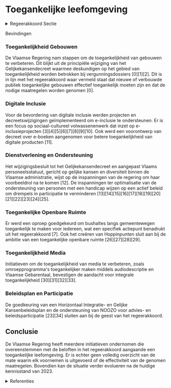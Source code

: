 # Toegankelijke leefomgeving

<details>
        <summary>Regeerakkoord Sectie </summary>
        <p>3.2.4 Toegankelijke leefomgeving Een integraal toegankelijke leefomgeving is de sleutel tot een maatschappij waarin iedereen gelijke kansen heeft. We kiezen voor een inclusieve maatschappij, met oog voor de fysieke en digitale administratieve toeganke-lijkheid voor alle burgers en met gespeciali-seerde dienstverlening op maat voor mensen met een handicap of chronische aandoening. Het gaat daarbij dus niet alleen om personen met een handicap, maar ook oudere mensen, mensen met een tijdelijke handicap of ouders met een kinderwagen. De Vlaamse overheid zet zelf de toon door vanuit de verschillende beleidsdomeinen gerichte, coherente ambities voorop te stellen en integrale toegankelijk-heid, niet in het minst van personen met een handicap, als absolute kwaliteitsvoorwaarde in te schrijven binnen het beleid. Zo wordt het een automatisme binnen de werking van alle Vlaamse beleidsdomeinen. We vervullen als overheid hierbij een voorbeeldrol door onze dienstverlening, zowel fysiek als digitaal, integraal toegankelijk te maken en te ontdoen van drempels die participatie in de weg staan. Ook gemeenten stimuleren we om een integraal toegankelijkheidsbeleid te voeren. Inter is hierbij de partner om dit mee te realiseren. Op basis van de lopende evalu-atie bekijken we of en hoe we de werking van Inter kunnen optimaliseren. We gaan ook na hoe er beter gegarandeerd kan worden dat nieuwe of verbouwde publiek toegankelijke gebouwen effectief toegankelijk zijn en nemen de nodige maatregelen. </p>
        </details> 

Bevindingen

### Toegankelijkheid Gebouwen

De Vlaamse Regering nam stappen om de toegankelijkheid van gebouwen te verbeteren. Dit blijkt uit de principiële wijziging van het Gelijkekansendecreet waarmee deskundigen op het gebied van toegankelijkheid worden betrokken bij vergunningsdossiers \[0\]\[1\]\[2\]. Dit is in lijn met het regeerakkoord waar vermeld staat dat nieuwe of verbouwde publiek toegankelijke gebouwen effectief toegankelijk moeten zijn en dat de nodige maatregelen worden genomen \[0\].

### Digitale Inclusie

Voor de bevordering van digitale inclusie werden projecten en decreetswijzigingen geïmplementeerd om e-inclusie te ondersteunen. Er is een focus op sociaal-cultureel volwassenenwerk dat inzet op e-inclusieprojecten \[3\]\[4\]\[5\]\[6\]\[7\]\[8\]\[9\]\[10\]. Ook werd een voorontwerp van decreet over e-boeken aangenomen voor betere toegankelijkheid van digitale producten \[11\].

### Dienstverlening en Ondersteuning

Het wijzigingsbesluit tot het Gelijkekansendecreet en aangepast Vlaams personeelsstatuut, gericht op gelijke kansen en diversiteit binnen de Vlaamse administratie, wijst op de inspanningen van de regering om haar voorbeeldrol na te komen \[12\]. De inspanningen ter optimalisatie van de ondersteuning van personen met een handicap wijzen op een actief beleid om drempels in participatie te verminderen \[13\]\[14\]\[15\]\[16\]\[17\]\[18\]\[19\]\[20\]\[21\]\[22\]\[23\]\[24\]\[25\].

### Toegankelijke Openbare Ruimte

Er werd een oproep goedgekeurd om bushaltes langs gemeentewegen toegankelijk te maken voor iedereen, wat een specifiek actiepunt benadrukt uit het regeerakkoord \[7\]. Ook het creëren van Hoppinpunten sluit aan bij de ambitie van een toegankelijke openbare ruimte \[26\]\[27\]\[28\]\[29\].

### Toegankelijkheid Media

Initiatieven om de toegankelijkheid van media te verbeteren, zoals omroepprogramma's toegankelijker maken middels audiodescriptie en Vlaamse Gebarentaal, bevestigen de aandacht voor integrale toegankelijkheid \[30\]\[31\]\[32\]\[33\].

### Beleidsplan en Participatie

De goedkeuring van een Horizontaal Integratie- en Gelijke Kansenbeleidsplan en de ondersteuning van NOOZO voor advies- en beleidsparticipatie \[23\]\[34\] sluiten aan bij de geest van het regeerakkoord.

## Conclusie

De Vlaamse Regering heeft meerdere initiatieven ondernomen die overeenstemmen met de beloften in het regeerakkoord aangaande een toegankelijke leefomgeving. Er is echter geen volledig overzicht van de mate waarin elk voornemen is uitgevoerd of de effectiviteit van de genomen maatregelen. Bovendien kan de situatie verder evolueren na de huidige kennisstand van 2023.

<details>
        <summary> Referenties</summary>
        
**[\[0\]](https://beslissingenvlaamseregering.vlaanderen.be/?search=Wijziging%20Gelijkekansendecreet%20rond%20vier%20thema%27s%3A%20antidiscriminatiebeleid%2C%20horizontaal%20gelijkekansenbeleid%2C%20erkenning%20partnerorganisaties%20en%20toegankelijkheid%20gebouwen&dateOption=select&startDate=2023-10-06T08%3A00%3A00Z&endDate=2023-10-06T08%3A00%3A00Z)** : **(2023-10-06)** Wijziging Gelijkekansendecreet rond vier thema's: antidiscriminatiebeleid, horizontaal gelijkekansenbeleid, erkenning partnerorganisaties en toegankelijkheid gebouwen 

**[\[1\]](https://beslissingenvlaamseregering.vlaanderen.be/?search=Wijziging%20gelijkekansendecreet%20rond%20vier%20thema%27s%3A%20antidiscriminatiebeleid%2C%20horizontaal%20gelijkekansenbeleid%2C%20erkenning%20partnerorganisaties%20en%20toegankelijkheid%20gebouwen&dateOption=select&startDate=2023-06-23T08%3A00%3A00Z&endDate=2023-06-23T08%3A00%3A00Z)** : **(2023-06-23)** Wijziging gelijkekansendecreet rond vier thema's: antidiscriminatiebeleid, horizontaal gelijkekansenbeleid, erkenning partnerorganisaties en toegankelijkheid gebouwen 

**[\[2\]](https://beslissingenvlaamseregering.vlaanderen.be/?search=Wijziging%20Gelijkekansendecreet%20rond%20vier%20thema%27s%3A%20antidiscriminatiebeleid%2C%20horizontaal%20gelijkekansenbeleid%2C%20erkenning%20partnerorganisaties%20en%20toegankelijkheid%20gebouwen&dateOption=select&startDate=2023-12-15T09%3A00%3A00Z&endDate=2023-12-15T09%3A00%3A00Z)** : **(2023-12-15)** Wijziging Gelijkekansendecreet rond vier thema's: antidiscriminatiebeleid, horizontaal gelijkekansenbeleid, erkenning partnerorganisaties en toegankelijkheid gebouwen 

**[\[3\]](https://beslissingenvlaamseregering.vlaanderen.be/?search=Vastleggen%20maatschappelijke%20uitdagingen%20in%20het%20kader%20van%20projectsubsidies%20sociaal-cultureel%20volwassenenwerk&dateOption=select&startDate=2022-01-21T09%3A00%3A00Z&endDate=2022-01-21T09%3A00%3A00Z)** : **(2022-01-21)** Vastleggen maatschappelijke uitdagingen in het kader van projectsubsidies sociaal-cultureel volwassenenwerk 

**[\[4\]](https://beslissingenvlaamseregering.vlaanderen.be/?search=Maatschappelijke%20uitdagingen%20projectsubsidies%20sociaal-cultureel%20volwassenenwerk%3A%20e-inclusie&dateOption=select&startDate=2021-01-22T09%3A00%3A00Z&endDate=2021-01-22T09%3A00%3A00Z)** : **(2021-01-22)** Maatschappelijke uitdagingen projectsubsidies sociaal-cultureel volwassenenwerk: e-inclusie 

**[\[5\]](https://beslissingenvlaamseregering.vlaanderen.be/?search=Plan%20Vlaamse%20Veerkracht%3A%20Project%20%27Digibanken%3A%20verkleinen%20van%20de%20ongelijke%20digitale%20kloof%20%28e-inclusie%29%27&dateOption=select&startDate=2021-04-02T08%3A00%3A00Z&endDate=2021-04-02T08%3A00%3A00Z)** : **(2021-04-02)** Plan Vlaamse Veerkracht: Project 'Digibanken: verkleinen van de ongelijke digitale kloof (e-inclusie)' 

**[\[6\]](https://beslissingenvlaamseregering.vlaanderen.be/?search=Plan%20Vlaamse%20Veerkracht%3A%20toewijzing%20middelen%20%27Iedereen%20Digitaal%27&dateOption=select&startDate=2021-07-16T06%3A00%3A00Z&endDate=2021-07-16T06%3A00%3A00Z)** : **(2021-07-16)** Plan Vlaamse Veerkracht: toewijzing middelen 'Iedereen Digitaal' 

**[\[7\]](https://beslissingenvlaamseregering.vlaanderen.be/?search=Projectoproep%20%E2%80%98Masterplan%20Toegankelijke%20haltes%E2%80%99&dateOption=select&startDate=2021-04-02T08%3A00%3A00Z&endDate=2021-04-02T08%3A00%3A00Z)** : **(2021-04-02)** Projectoproep ‘Masterplan Toegankelijke haltes’ 

**[\[8\]](https://beslissingenvlaamseregering.vlaanderen.be/?search=Plan%20Vlaamse%20Veerkracht%3A%20voorwaarden%20subsidie%20gemeenten%20en%20steden%20voor%20uitrol%20e-inclusiebeleid&dateOption=select&startDate=2022-07-15T08%3A00%3A00Z&endDate=2022-07-15T08%3A00%3A00Z)** : **(2022-07-15)** Plan Vlaamse Veerkracht: voorwaarden subsidie gemeenten en steden voor uitrol e-inclusiebeleid 

**[\[9\]](https://beslissingenvlaamseregering.vlaanderen.be/?search=Subsidie%20projectplan%20digitale%20inclusie&dateOption=select&startDate=2023-09-29T08%3A00%3A00Z&endDate=2023-09-29T08%3A00%3A00Z)** : **(2023-09-29)** Subsidie projectplan digitale inclusie 

**[\[10\]](https://beslissingenvlaamseregering.vlaanderen.be/?search=Plan%20Vlaamse%20Veerkracht%3A%20Omgevingsloket%20-%20digitalisering%20inzageloket%20en%20omgevingscheck&dateOption=select&startDate=2021-04-23T08%3A00%3A00Z&endDate=2021-04-23T08%3A00%3A00Z)** : **(2021-04-23)** Plan Vlaamse Veerkracht: Omgevingsloket - digitalisering inzageloket en omgevingscheck 

**[\[11\]](https://beslissingenvlaamseregering.vlaanderen.be/?search=Voorontwerp%20van%20decreet%20over%20e-boeken%20en%20bijbehorende%20software&dateOption=select&startDate=2023-07-07T09%3A00%3A00Z&endDate=2023-07-07T09%3A00%3A00Z)** : **(2023-07-07)** Voorontwerp van decreet over e-boeken en bijbehorende software 

**[\[12\]](https://beslissingenvlaamseregering.vlaanderen.be/?search=Bevordering%20en%20ondersteuning%20Gelijkekansen-%20en%20diversiteitsbeleid%20in%20de%20Vlaamse%20administratie%3A%20wijzigingsbesluit&dateOption=select&startDate=2023-12-22T09%3A00%3A00Z&endDate=2023-12-22T09%3A00%3A00Z)** : **(2023-12-22)** Bevordering en ondersteuning Gelijkekansen- en diversiteitsbeleid in de Vlaamse administratie: wijzigingsbesluit 

**[\[13\]](https://beslissingenvlaamseregering.vlaanderen.be/?search=Ondersteuning%20van%20personen%20met%20een%20handicap%3A%20optimalisaties&dateOption=select&startDate=2020-04-24T08%3A00%3A00Z&endDate=2020-04-24T08%3A00%3A00Z)** : **(2020-04-24)** Ondersteuning van personen met een handicap: optimalisaties 

**[\[14\]](https://beslissingenvlaamseregering.vlaanderen.be/?search=Ondersteuning%20van%20personen%20met%20een%20handicap%3A%20optimalisaties&dateOption=select&startDate=2020-02-21T09%3A00%3A00Z&endDate=2020-02-21T09%3A00%3A00Z)** : **(2020-02-21)** Ondersteuning van personen met een handicap: optimalisaties 

**[\[15\]](https://beslissingenvlaamseregering.vlaanderen.be/?search=Ondersteuning%20personen%20met%20een%20handicap%3A%20definitieve%20regelgevende%20verankering%20van%20de%20Vlaamse%20toeleidingscommissie&dateOption=select&startDate=2023-07-14T08%3A00%3A00Z&endDate=2023-07-14T08%3A00%3A00Z)** : **(2023-07-14)** Ondersteuning personen met een handicap: definitieve regelgevende verankering van de Vlaamse toeleidingscommissie 

**[\[16\]](https://beslissingenvlaamseregering.vlaanderen.be/?search=Sector%20personen%20met%20een%20handicap%3A%20uitvoering%20Zesde%20Vlaams%20Intersectoraal%20Akkoord%20%28VIA6%29&dateOption=select&startDate=2022-11-25T11%3A00%3A00Z&endDate=2022-11-25T11%3A00%3A00Z)** : **(2022-11-25)** Sector personen met een handicap: uitvoering Zesde Vlaams Intersectoraal Akkoord (VIA6) 

**[\[17\]](https://beslissingenvlaamseregering.vlaanderen.be/?search=Sector%20personen%20met%20een%20handicap%3A%20uitvoering%20Zesde%20Vlaams%20Intersectoraal%20Akkoord%20%28VIA6%29&dateOption=select&startDate=2022-05-06T08%3A00%3A00Z&endDate=2022-05-06T08%3A00%3A00Z)** : **(2022-05-06)** Sector personen met een handicap: uitvoering Zesde Vlaams Intersectoraal Akkoord (VIA6) 

**[\[18\]](https://beslissingenvlaamseregering.vlaanderen.be/?search=Subsidie%20academische%20werkplaats%20de-institutionalisering%20%27Ruimte%20voor%20handicap%27&dateOption=select&startDate=2022-03-18T09%3A00%3A00Z&endDate=2022-03-18T09%3A00%3A00Z)** : **(2022-03-18)** Subsidie academische werkplaats de-institutionalisering 'Ruimte voor handicap' 

**[\[19\]](https://beslissingenvlaamseregering.vlaanderen.be/?search=Experiment%20voor%20de%20gedeeltelijke%20terbeschikkingstelling%20van%20budgetten%20voor%20niet-rechtstreeks%20toegankelijke%20zorg%20en%20ondersteuning%20aan%20personen%20met%20een%20handicap%20in%20prioriteitengroep%20twee&dateOption=select&startDate=2022-09-16T08%3A00%3A00Z&endDate=2022-09-16T08%3A00%3A00Z)** : **(2022-09-16)** Experiment voor de gedeeltelijke terbeschikkingstelling van budgetten voor niet-rechtstreeks toegankelijke zorg en ondersteuning aan personen met een handicap in prioriteitengroep twee 

**[\[20\]](https://beslissingenvlaamseregering.vlaanderen.be/?search=Verlenging%20openbare%20dienstverplichting%20voor%20het%20vervoer%20van%20personen%20met%20een%20handicap%20of%20een%20ernstig%20beperkte%20mobiliteit&dateOption=select&startDate=2019-12-20T09%3A00%3A00Z&endDate=2019-12-20T09%3A00%3A00Z)** : **(2019-12-20)** Verlenging openbare dienstverplichting voor het vervoer van personen met een handicap of een ernstig beperkte mobiliteit 

**[\[21\]](https://beslissingenvlaamseregering.vlaanderen.be/?search=Besluit%20besteding%20persoonsvolgend%20budget%3A%20wegwerken%20onduidelijkheden%20en%20inconsistenties&dateOption=select&startDate=2023-12-15T09%3A00%3A00Z&endDate=2023-12-15T09%3A00%3A00Z)** : **(2023-12-15)** Besluit besteding persoonsvolgend budget: wegwerken onduidelijkheden en inconsistenties 

**[\[22\]](https://beslissingenvlaamseregering.vlaanderen.be/?search=Individuele%20materi%C3%ABle%20bijstand%20voor%20de%20sociale%20integratie%20van%20personen%20met%20een%20handicap%3A%20wijzigingsbesluit&dateOption=select&startDate=2023-01-20T09%3A00%3A00Z&endDate=2023-01-20T09%3A00%3A00Z)** : **(2023-01-20)** Individuele materiële bijstand voor de sociale integratie van personen met een handicap: wijzigingsbesluit 

**[\[23\]](https://beslissingenvlaamseregering.vlaanderen.be/?search=Horizontaal%20Integratie-%20en%20Gelijke%20Kansenbeleidsplan%202020-2024%3A%20herverdelingsbesluit&dateOption=select&startDate=2020-10-23T08%3A00%3A00Z&endDate=2020-10-23T08%3A00%3A00Z)** : **(2020-10-23)** Horizontaal Integratie- en Gelijke Kansenbeleidsplan 2020-2024: herverdelingsbesluit 

**[\[24\]](https://beslissingenvlaamseregering.vlaanderen.be/?search=Ondersteuning%20personen%20met%20een%20handicap%3A%20aanpassing%20besluiten&dateOption=select&startDate=2020-01-24T09%3A00%3A00Z&endDate=2020-01-24T09%3A00%3A00Z)** : **(2020-01-24)** Ondersteuning personen met een handicap: aanpassing besluiten 

**[\[25\]](https://beslissingenvlaamseregering.vlaanderen.be/?search=Schriftelijke%20vraag%20van%2026%20september%202022%20van%20Maurits%20Vande%20Reyde%2C%20gesteld%20aan%20alle%20Vlaamse%20ministers%2C%20betreffende%20%E2%80%9CWebsites%20en%20apps%20Vlaamse%20overheid%20%E2%80%93%20Toegankelijkheid%E2%80%9D&dateOption=select&startDate=2022-10-07T08%3A00%3A00Z&endDate=2022-10-07T08%3A00%3A00Z)** : **(2022-10-07)** Schriftelijke vraag van 26 september 2022 van Maurits Vande Reyde, gesteld aan alle Vlaamse ministers, betreffende “Websites en apps Vlaamse overheid – Toegankelijkheid” 

**[\[26\]](https://beslissingenvlaamseregering.vlaanderen.be/?search=Implementatiekader%20hoppinpunten%20of%20mobiliteitsknooppunten&dateOption=select&startDate=2021-07-16T06%3A00%3A00Z&endDate=2021-07-16T06%3A00%3A00Z)** : **(2021-07-16)** Implementatiekader hoppinpunten of mobiliteitsknooppunten 

**[\[27\]](https://beslissingenvlaamseregering.vlaanderen.be/?search=Implementatiekader%20hoppinpunten%20of%20mobiliteitsknooppunten&dateOption=select&startDate=2021-11-19T09%3A00%3A00Z&endDate=2021-11-19T09%3A00%3A00Z)** : **(2021-11-19)** Implementatiekader hoppinpunten of mobiliteitsknooppunten 

**[\[28\]](https://beslissingenvlaamseregering.vlaanderen.be/?search=Pilootfase%20mogelijkheden%20rechtstreeks%20toegankelijke%20hulp%3A%20wijzigingsbesluit&dateOption=select&startDate=2022-07-15T08%3A00%3A00Z&endDate=2022-07-15T08%3A00%3A00Z)** : **(2022-07-15)** Pilootfase mogelijkheden rechtstreeks toegankelijke hulp: wijzigingsbesluit 

**[\[29\]](https://beslissingenvlaamseregering.vlaanderen.be/?search=Pilootfase%20mogelijkheden%20rechtstreeks%20toegankelijke%20hulp%3A%20wijzigingsbesluit&dateOption=select&startDate=2022-09-16T08%3A00%3A00Z&endDate=2022-09-16T08%3A00%3A00Z)** : **(2022-09-16)** Pilootfase mogelijkheden rechtstreeks toegankelijke hulp: wijzigingsbesluit 

**[\[30\]](https://beslissingenvlaamseregering.vlaanderen.be/?search=Tijdspad%20en%20quota%20voor%20het%20toegankelijk%20maken%20van%20omroepprogramma%27s&dateOption=select&startDate=2022-12-09T09%3A00%3A00Z&endDate=2022-12-09T09%3A00%3A00Z)** : **(2022-12-09)** Tijdspad en quota voor het toegankelijk maken van omroepprogramma's 

**[\[31\]](https://beslissingenvlaamseregering.vlaanderen.be/?search=Tijdspad%20en%20quota%20voor%20het%20toegankelijk%20maken%20van%20omroepprogramma%27s&dateOption=select&startDate=2022-10-14T08%3A00%3A00Z&endDate=2022-10-14T08%3A00%3A00Z)** : **(2022-10-14)** Tijdspad en quota voor het toegankelijk maken van omroepprogramma's 

**[\[32\]](https://beslissingenvlaamseregering.vlaanderen.be/?search=Tijdspad%20en%20quota%20voor%20het%20toegankelijk%20maken%20van%20omroepprogramma%27s&dateOption=select&startDate=2023-01-27T09%3A00%3A00Z&endDate=2023-01-27T09%3A00%3A00Z)** : **(2023-01-27)** Tijdspad en quota voor het toegankelijk maken van omroepprogramma's 

**[\[33\]](https://beslissingenvlaamseregering.vlaanderen.be/?search=Uitvoering%20VIA5%20social/non-profit%20voor%20de%20sector%20personen%20met%20een%20handicap&dateOption=select&startDate=2020-07-17T08%3A00%3A00Z&endDate=2020-07-17T08%3A00%3A00Z)** : **(2020-07-17)** Uitvoering VIA5 social/non-profit voor de sector personen met een handicap 

**[\[34\]](https://beslissingenvlaamseregering.vlaanderen.be/?search=Vlaamse%20advies-%20en%20beleidsparticipatieraad%20van%20personen%20met%20een%20handicap%3A%20erkenningsvoorwaarden%2C%20erkenningsprocedure%20en%20toezicht&dateOption=select&startDate=2021-12-17T09%3A00%3A00Z&endDate=2021-12-17T09%3A00%3A00Z)** : **(2021-12-17)** Vlaamse advies- en beleidsparticipatieraad van personen met een handicap: erkenningsvoorwaarden, erkenningsprocedure en toezicht 
        </details> 

